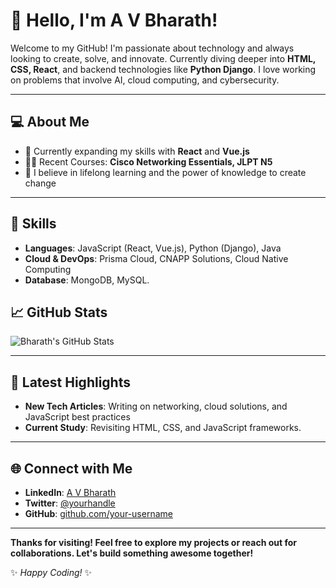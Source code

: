 # 👋 Hello, I'm A V Bharath!


Welcome to my GitHub! I'm passionate about technology and always looking to create, solve, and innovate. Currently diving deeper into **HTML, CSS, React**, and backend technologies like **Python Django**. I love working on problems that involve AI, cloud computing, and cybersecurity.

---

## 💻 About Me
- 🌱 Currently expanding my skills with **React** and **Vue.js**
- 👨‍🎓 Recent Courses: **Cisco Networking Essentials, JLPT N5**
- 🚀 I believe in lifelong learning and the power of knowledge to create change

---

## 🚀 Skills
- **Languages**: JavaScript (React, Vue.js), Python (Django), Java
- **Cloud & DevOps**: Prisma Cloud, CNAPP Solutions, Cloud Native Computing
- **Database**: MongoDB, MySQL.


## 📈 GitHub Stats
![Bharath's GitHub Stats](https://github-readme-stats.vercel.app/api?username=AVBharath10&show_icons=true&theme=radical)

---

## 📝 Latest Highlights
- **New Tech Articles**: Writing on networking, cloud solutions, and JavaScript best practices
- **Current Study**: Revisiting HTML, CSS, and JavaScript frameworks.

---

## 🌐 Connect with Me
- **LinkedIn**: [A V Bharath](https://www.linkedin.com/in/your-link)
- **Twitter**: [@yourhandle](https://twitter.com/yourhandle)
- **GitHub**: [github.com/your-username](https://github.com/your-username)

---

**Thanks for visiting! Feel free to explore my projects or reach out for collaborations. Let's build something awesome together!**

✨ *Happy Coding!* ✨
